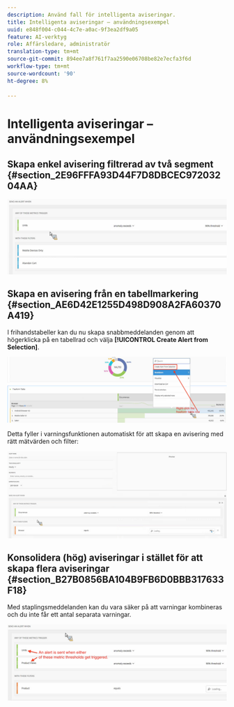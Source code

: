 ```yaml
---
description: Använd fall för intelligenta aviseringar.
title: Intelligenta aviseringar – användningsexempel
uuid: e848f004-c044-4c7e-a0ac-9f3ea2df9a05
feature: AI-verktyg
role: Affärsledare, administratör
translation-type: tm+mt
source-git-commit: 894ee7a8f761f7aa2590e06708be82e7ecfa3f6d
workflow-type: tm+mt
source-wordcount: '90'
ht-degree: 8%

---
```



# Intelligenta aviseringar – användningsexempel

## Skapa enkel avisering filtrerad av två segment {#section_2E96FFFA93D44F7D8DBCEC97203204AA}

<!-- 

Update screenshots for better readability.

 -->

![](assets/alerts_example1.png)

## Skapa en avisering från en tabellmarkering {#section_AE6D42E1255D498D908A2FA60370A419}

I frihandstabeller kan du nu skapa snabbmeddelanden genom att högerklicka på en tabellrad och välja **[!UICONTROL Create Alert from Selection]**.

![](assets/alert_selection.png)

Detta fyller i varningsfunktionen automatiskt för att skapa en avisering med rätt mätvärden och filter:

![](assets/prepopulated_alert.png)

## Konsolidera (hög) aviseringar i stället för att skapa flera aviseringar {#section_B27B0856BA104B9FB6D0BBB317633F18}

Med staplingsmeddelanden kan du vara säker på att varningar kombineras och du inte får ett antal separata varningar.

![](assets/alerts_example2.png)

